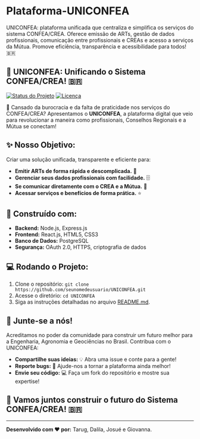 # Plataforma-UNICONFEA
UNICONFEA: plataforma unificada que centraliza e simplifica os serviços do sistema CONFEA/CREA. Oferece emissão de ARTs, gestão de dados profissionais, comunicação entre profissionais e CREAs e acesso a serviços da Mútua. Promove eficiência, transparência e acessibilidade para todos! 🇧🇷

## 🚀 UNICONFEA: Unificando o Sistema CONFEA/CREA! 🇧🇷

[![Status do Projeto](https://img.shields.io/badge/Status-Em%20Desenvolvimento-yellow)](https://github.com/seunomedeusuario/UNICONFEA)
[![Licença](https://img.shields.io/badge/Licença-MIT-green)](https://opensource.org/licenses/MIT)

👋 Cansado da burocracia e da falta de praticidade nos serviços do CONFEA/CREA?  Apresentamos o **UNICONFEA**, a plataforma digital que veio para revolucionar a maneira como profissionais, Conselhos Regionais e a Mútua se conectam!

## ✨  Nosso Objetivo:

Criar uma solução unificada, transparente e eficiente para:

* **Emitir ARTs de forma rápida e descomplicada.** 💨
* **Gerenciar seus dados profissionais com facilidade.** 🗄️
* **Se comunicar diretamente com o CREA e a Mútua.** 💬
* **Acessar serviços e benefícios de forma prática.**  ⭐

## 💪  Construído com:

* **Backend:** Node.js, Express.js
* **Frontend:** React.js, HTML5, CSS3
* **Banco de Dados:** PostgreSQL
* **Segurança:** OAuth 2.0, HTTPS, criptografia de dados

## 💻  Rodando o Projeto:

1. Clone o repositório: `git clone https://github.com/seunomedeusuario/UNICONFEA.git`
2. Acesse o diretório: `cd UNICONFEA`
3. Siga as instruções detalhadas no arquivo [README.md](README.md).

## 🤝  Junte-se a nós!

Acreditamos no poder da comunidade para construir um futuro melhor para a Engenharia, Agronomia e Geociências no Brasil. Contribua com o UNICONFEA:

* **Compartilhe suas ideias:**  💡 Abra uma issue e conte para a gente!
* **Reporte bugs:** 🐛  Ajude-nos a tornar a plataforma ainda melhor!
* **Envie seu código:**  💻 Faça um fork do repositório e mostre sua expertise!

##  🚀 Vamos juntos construir o futuro do Sistema CONFEA/CREA! 🇧🇷 

---

**Desenvolvido com ❤️ por:** Tarug, Dalila, Josué e Giovanna.
